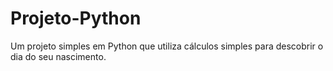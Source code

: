 # Projeto-Python
Um projeto simples em Python que utiliza cálculos simples para descobrir o dia do seu nascimento.
